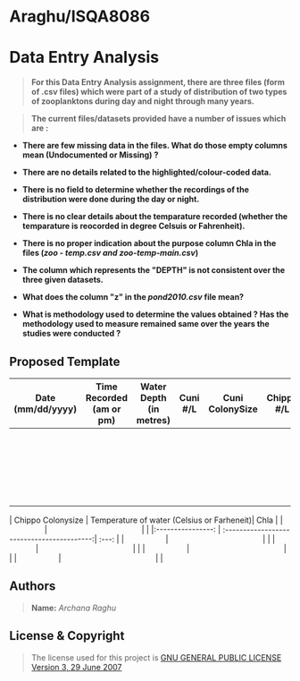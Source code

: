 # Araghu/ISQA8086

# Data Entry Analysis

> **For this Data Entry Analysis assignment, there are three files (form of .csv files) which were part of a study of distribution of two types of zooplanktons during day and night through many years.**

> **The current files/datasets provided have a number of issues which are :**

  * **There are few missing data in the files. What do those empty columns mean (Undocumented or Missing) ?**
  
  * **There are no details related to the highlighted/colour-coded data.**
  
  * **There is no field to determine whether the recordings of the distribution were done during the day or night.**
  
  * **There is no clear details about the temparature recorded (whether the temparature is reocorded in degree Celsuis or   Fahrenheit).**
  
  * **There is no proper indication about the purpose column Chla in the files (_zoo - temp.csv and zoo-temp-main.csv_)**
  
  * **The column which represents the "DEPTH" is not consistent over the three given datasets.**
  
  * **What does the column "z" in the _pond2010.csv_ file mean?**
  
  * **What is methodology used to determine the values obtained ? Has the methodology used to measure remained same over the years the studies were conducted ?**
  
## Proposed Template

| Date (mm/dd/yyyy)| Time Recorded (am or pm) | Water Depth (in metres) | Cuni #/L  | Cuni ColonySize | Chippo #/L | 
| :---------------:| :----------------------: | :---------------------: |:---------:| :-------------: | :--------: | 
|                  |                          |                         |           |                 |            |
|                  |                          |                         |           |                 |            |
|                  |                          |                         |           |                 |            |

| Chippo Colonysize | Temperature of water (Celsius or Farheneit)|  Chla |
|                   |                                            |       |
|:----------------: | :-----------------------------------------:| :---: |
|                   |                                            |       | 
|                   |                                            |       |
|                   |                                            |       |
|                   |                                            |       |

## **Authors**

> **Name:** _Archana Raghu_

## **License & Copyright**

> The license used for this project is [GNU GENERAL PUBLIC LICENSE Version 3, 29 June 2007](https://github.com/ArchanaRaghu512/Araghu8086/blob/master/LICENSE)



